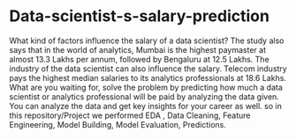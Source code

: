 # Data-scientist-s-salary-prediction
What kind of factors influence the salary of a data scientist? The study also says that in the world of analytics, Mumbai is the highest paymaster at almost 13.3 Lakhs per annum, followed by Bengaluru at 12.5 Lakhs. The industry of the data scientist can also influence the salary. Telecom industry pays the highest median salaries to its analytics professionals at 18.6 Lakhs. What are you waiting for, solve the problem by predicting how much a data scientist or analytics professional will be paid by analyzing the data given. You can analyze the data and get key insights for your career as well. so in this repository/Project we performed EDA , Data Cleaning, Feature Engineering, Model Building, Model Evaluation, Predictions.
